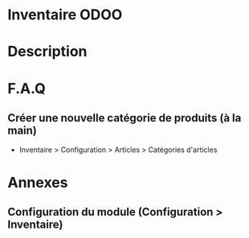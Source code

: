 # Inventaire ODOO

# Description

# F.A.Q

## Créer une nouvelle catégorie de produits (à la main)

 - Inventaire > Configuration > Articles > Catégories d'articles

# Annexes

## Configuration du module (Configuration > Inventaire)
